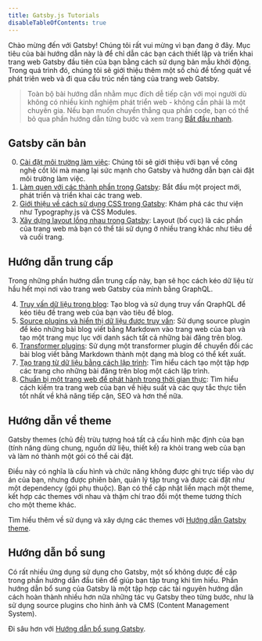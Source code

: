 ```yaml
---
title: Gatsby.js Tutorials
disableTableOfContents: true
---
```


Chào mừng đến với Gatsby! Chúng tôi rất vui mừng vì bạn đang ở đây. Mục tiêu của bài hướng dẫn này là để chỉ dẫn các bạn cách thiết lập và triển khai trang web Gatsby đầu tiên của bạn bằng cách sử dụng bản mẫu khởi động. Trong quá trình đó, chúng tôi sẽ giới thiệu thêm một số chủ đề tổng quát về phát triên web và đi qua cấu trúc nền tảng của trang web Gatsby.

> Toàn bộ bài hướng dẫn nhằm mục đích dễ tiếp cận với mọi người dù không có nhiều kinh nghiệm phát triển web - không cần phải là một chuyên gia. Nếu bạn muốn chuyển thẳng qua phần code, bạn có thể bỏ qua phần hướng dẫn từng bước và xem trang [Bắt đầu nhanh](/docs/quick-start/).

## Gatsby căn bản

0.  [Cài đặt môi trường làm việc](/tutorial/part-zero/): Chúng tôi sẽ giới thiệu với bạn về công nghệ cốt lõi mà mang lại sức mạnh cho Gatsby và hướng dẫn bạn cài đặt môi trường làm việc.
1.  [Làm quen với các thành phần trong Gatsby](/tutorial/part-one/): Bắt đầu một project mới, phát triển và triển khai các trang web.
2.  [Giới thiệu về cách sử dụng CSS trong Gatsby](/tutorial/part-two/): Khám phá các thư viện như Typography.js và CSS Modules.
3.  [Xây dựng layout lồng nhau trong Gatsby](/tutorial/part-three/): Layout (bố cục) là các phần của trang web mà bạn có thể tái sử dụng ở nhiều trang khác như tiêu dề và cuối trang.

## Hướng dẫn trung cấp

Trong những phần hướng dẫn trung cấp này, bạn sẽ học cách kéo dữ liệu từ hầu hết mọi nơi vào trang web Gatsby của mình bằng GraphQL.

4.  [Truy vấn dữ liệu trong blog](/tutorial/part-four/): Tạo blog và sử dụng truy vấn QraphQL để kéo tiêu đề trang web của bạn vào tiêu đề blog.
5.  [Source plugins và hiển thị dữ liệu đươc truy vấn](/tutorial/part-five/): Sử dụng source plugin để kéo những bài blog viết bằng Markdown vào trang web của bạn và tạo một trang mục lục với danh sách tất cả những bài đăng trên blog.
6.  [Transformer plugins](/tutorial/part-six/): Sử dụng một transformer plugin để chuyển đổi các bài blog viết bằng Markdown thành một dạng mà blog có thể kết xuất.
7.  [Tạo trang từ dữ liệu bằng cách lập trình](/tutorial/part-seven/): Tìm hiểu cách tạo một tập hợp các trang cho những bài đăng trên blog một cách lập trình.
8.  [Chuẩn bị một trang web để phát hành trong thời gian thực](/tutorial/part-eight/): Tìm hiểu cách kiểm tra trang web của bạn về hiệu suất và các quy tắc thực tiễn tốt nhất về khả năng tiếp cận, SEO và hơn thế nữa.

## Hướng dẫn về theme

Gatsby themes (chủ đề) trừu tượng hoá tất cả cấu hình mặc định của bạn (tính năng dùng chung, nguồn dữ liệu, thiết kế) ra khỏi trang web của bạn và làm nó thành một gói có thể cài đặt.

Điều này có nghĩa là cấu hình và chức năng không được ghi trực tiếp vào dự án của bạn, nhưng được phiên bản, quản lý tập trung và được cài đặt như một dependency (gói phụ thuộc). Bạn có thể cập nhật liền mạch một theme, kết hợp các themes với nhau và thậm chí trao đổi một theme tương thích cho một theme khác.

Tìm hiểu thêm về sử dụng và xây dựng các themes với [Hướng dẫn Gatsby theme](/tutorial/theme-tutorials/).

## Hướng dẫn bổ sung

Có rất nhiều ứng dụng sử dụng cho Gatsby, một số không dược đề cập trong phần hướng dẫn đầu tiên để giúp bạn tập trung khi tìm hiểu. Phần hướng dẫn bổ sung của Gatsby là một tập hợp các tài nguyên hướng dẫn cách hoàn thành nhiều hơn nữa những tác vụ Gatsby theo từng bước, như là sử dụng source plugins cho hình ảnh và CMS (Content Management System).

Đi sâu hơn với [Hướng dẫn bổ sung Gatsby](/tutorial/additional-tutorials/).
